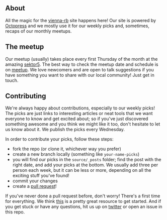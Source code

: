 ## About  

All the magic for the [vienna-rb](http://www.vienna-rb.at) site happens here! Our site is powered by [Octopress](http://octopress.org) and we mostly use it for our weekly picks and, sometimes, recaps of our monthly meetups.  

## The meetup

Our meetup (usually) takes place every first Thursday of the month at the amazing [sektor5](http://www.sektor5.at). The best way to check the meetup date and schedule is on [meetup](http://www.meetup.com/vienna-rb). We love newcomers and are open to talk suggestions if you have something you want to share with our local community! Just get in touch.

## Contributing

We're always happy about contributions, especially to our weekly picks! The picks are just links to interesting articles or neat tools that we want everyone to know and get excited about; so if you've just discovered something awesome and you think we might like it too, don't hesitate to let us know about it. We publish the picks every Wednesday.  

In order to contribute your picks, follow these steps:  
- fork the repo (or clone it, whichever way you prefer)  
- create a new branch locally (something like `your-name-picks`)  
- you will find our picks in the `source/_posts` folder; find the post with the right date, and add your picks at the bottom. We usually add three per person each week, but it can be less or more, depending on all the exciting stuff you've found!  
- commit your changes  
- create a [pull request](https://help.github.com/articles/using-pull-requests/)!  

If you've never done a pull request before, don't worry! There's a first time for everything. We think [this](https://github.com/muan/hello-world) is a pretty great resource to get started. And if you get stuck or have any questions, hit us up on [twitter](http://www.twitter.com/viennarb) or open an issue in this repo.  

